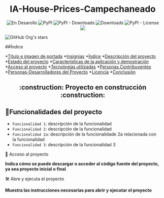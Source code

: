<h1 align="center"> IA-House-Prices-Campechaneado </h1> 

<div align="center">

![En Desarollo](https://img.shields.io/badge/STATUS-EN%20DESAROLLO-green)
![PyPI](https://img.shields.io/pypi/v/customtkinter)
![PyPI - Downloads](https://img.shields.io/pypi/dm/customtkinter?color=green&label=downloads)
![Downloads](https://static.pepy.tech/personalized-badge/customtkinter?period=total&units=international_system&left_color=grey&right_color=green&left_text=downloads)
![PyPI - License](https://img.shields.io/badge/license_MIT)
![](https://tokei.rs/b1/github/tomschimansky/customtkinter)

</div>

![GitHub Org's stars](https://img.shields.io/github/stars/camilafernanda?style=social)

##Índice

*[Título e imagen de portada](#Título-e-imagen-de-portada)
*[Insignias](#insignias)
*[Índice](#índice)
*[Descripción del proyecto](#descripción-del-proyecto)
*[Estado del proyecto](#Estado-del-proyecto)
*[Características de la aplicación y demostración](#Características-de-la-aplicación-y-demostración)
*[Acceso al proyecto](#acceso-proyecto)
*[Tecnologías utilizadas](#tecnologías-utilizadas)
*[Personas Contribuyentes](#personas-contribuyentes)
*[Personas-Desarrolladores del Proyecto](#personas-desarrolladores)
*[Licencia](#licencia)
*[Conclusión](#conclusión)


<h2 align="center">
:construction: Proyecto en construcción :construction:
</h2>


## :hammer:Funcionalidades del proyecto

- `Funcionalidad 1`: descripción de la funcionalidad 
- `Funcionalidad 2`: descripción de la funcionalidad 
- `Funcionalidad 2a`: descripción de la funcionalidade 2a relacionada con la funcionalidad 
- `Funcionalidad 3`: descripción de la funcionalidad 3



📁 Acceso al proyecto

**Indica cómo se puede descargar o acceder al código fuente del proyecto, ya sea proyecto inicial o final**

🛠️ Abre y ejecuta el proyecto

**Muestra las instrucciones necesarias para abrir y ejecutar el proyecto**
